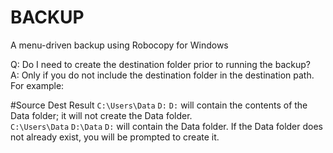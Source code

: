 # BACKUP

A menu-driven backup using Robocopy for Windows

Q: Do I need to create the destination folder prior to running the backup?<br>
A: Only if you do not include the destination folder in the destination path. For example:

#Source		Dest      Result
`C:\Users\Data`	`D:`	  `D:` will contain the contents of the Data folder; it will not create the Data folder.<br>
`C:\Users\Data`	`D:\Data` `D:` will contain the Data folder. If the Data folder does not already exist, you will be prompted to create it.
